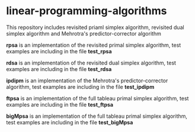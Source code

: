 # linear-programming-algorithms
This repository includes revisited priaml simplex algorithm, revisited dual simplex algorithm and Mehrotra's predictor-corrector algorithm

**rpsa** is an implementation of the revisited primal simplex algorithm, test examples are including in the file **test_rpsa**

**rdsa** is an implementation of the revisited dual simplex algorithm, test examples are including in the file **test_rdsa**

**ipdipm** is an implementation of the Mehrotra's predictor-corrector algorithm, test examples are including in the file **test_ipdipm**

**ftpsa** is an implementation of the full tableau primal simplex algorithm, test examples are including in the file **test_ftpsa**

**bigMpsa** is an implementation of the full tableau primal simplex algorithm, test examples are including in the file **test_bigMpsa**
